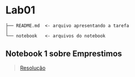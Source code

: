 # Lab01
~~~
├── README.md  <- arquivo apresentando a tarefa
│
└── notebook   <- arquivos do notebook
~~~

## Notebook 1 sobre Emprestimos
> [Resolução](/notebook/emprestimo01-ra177836.ipynb)